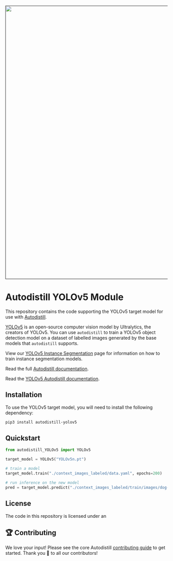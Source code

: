 <div align="center">
  <p>
    <a align="center" href="" target="_blank">
      <img
        width="850"
        src="https://media.roboflow.com/open-source/autodistill/autodistill-banner.png"
      >
    </a>
  </p>
</div>

# Autodistill YOLOv5 Module

This repository contains the code supporting the YOLOv5 target model for use with [Autodistill](https://github.com/autodistill/autodistill).

[YOLOv5](https://github.com/ultralytics/ultralytics) is an open-source computer vision model by Ultralytics, the creators of YOLOv5. You can use `autodistill` to train a YOLOv5 object detection model on a dataset of labelled images generated by the base models that `autodistill` supports.

View our [YOLOv5 Instance Segmentation](/target-models/YOLOv5-instance-segmentation/) page for information on how to train instance segmentation models.

Read the full [Autodistill documentation](https://autodistill.github.io/autodistill/).

Read the [YOLOv5 Autodistill documentation](https://autodistill.github.io/autodistill/target_models/yolov5/).

## Installation

To use the YOLOv5 target model, you will need to install the following dependency:

```bash
pip3 install autodistill-yolov5
```

## Quickstart

```python
from autodistill_YOLOv5 import YOLOv5

target_model = YOLOv5("YOLOv5n.pt")

# train a model
target_model.train("./context_images_labeled/data.yaml", epochs=200)

# run inference on the new model
pred = target_model.predict("./context_images_labeled/train/images/dog-7.jpg", conf=0.01)
```

## License

The code in this repository is licensed under an 

## 🏆 Contributing

We love your input! Please see the core Autodistill [contributing guide](https://github.com/autodistill/autodistill/blob/main/CONTRIBUTING.md) to get started. Thank you 🙏 to all our contributors!